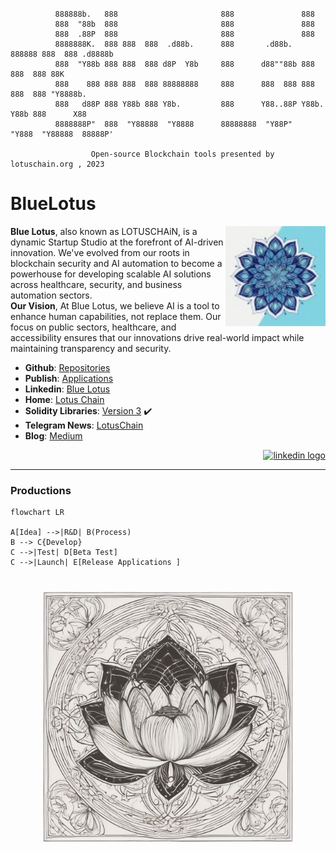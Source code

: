 <!-- ✍️ **Polygon IDM Proposal** [here](https://github.com/blue-lotus-lab/IDM-polygon/tree/main) -->

#

```
          888888b.   888                       888               888                      
          888  "88b  888                       888               888                      
          888  .88P  888                       888               888                      
          8888888K.  888 888  888  .d88b.      888       .d88b.  888888 888  888 .d8888b  
          888  "Y88b 888 888  888 d8P  Y8b     888      d88""88b 888    888  888 88K      
          888    888 888 888  888 88888888     888      888  888 888    888  888 "Y8888b. 
          888   d88P 888 Y88b 888 Y8b.         888      Y88..88P Y88b.  Y88b 888      X88 
          8888888P"  888  "Y88888  "Y8888      88888888  "Y88P"   "Y888  "Y88888  88888P' 

                  Open-source Blockchain tools presented by lotuschain.org , 2023
```

# BlueLotus

<img src="https://github.com/blue-lotus-org/.github/blob/main/profile/BlueLotus.jpg" align="right"
     alt="BlueLotus" width="160" height="160">

**Blue Lotus**, also known as LOTUSCHAiN, is a dynamic Startup Studio at the forefront of AI-driven innovation. We've evolved from our roots in blockchain security and AI automation to become a powerhouse for developing scalable AI solutions across healthcare, security, and business automation sectors.\
**Our Vision**, At Blue Lotus, we believe AI is a tool to enhance human capabilities, not replace them. Our focus on public sectors, healthcare, and accessibility ensures that our innovations drive real-world impact while maintaining transparency and security.

- **Github**: [Repositories](https://github.com/blue-lotus-org)
- **Publish**: [Applications](https://github.com/blue-lotus-lab)
- **Linkedin**: [Blue Lotus](https://www.linkedin.com/company/bluelotus-corp)
- **Home**: [Lotus Chain](https://lotuschain.org)
- **Solidity Libraries**: [Version 3](https://github.com/blue-lotus-lab/LibExtentions) ✔️
- **Telegram News**: [LotusChain](https://t.me/lotuschain_org)
- **Blog**: [Medium](https://lotuschain.medium.com/)
<div align="right">
  <a href="https://www.linkedin.com/company/bluelotus-corp" target="_blank">
    <img src="https://raw.githubusercontent.com/maurodesouza/profile-readme-generator/master/src/assets/icons/social/linkedin/default.svg" width="52" height="40" alt="linkedin logo"  />
  </a>
</div>

---

### Productions 
```mermaid
flowchart LR

A[Idea] -->|R&D| B(Process)
B --> C{Develop}
C -->|Test| D[Beta Test]
C -->|Launch| E[Release Applications ]
```

#

<div align="center">
          <img src="https://github.com/blue-lotus-lab/.github/blob/main/profile/lotuschain-lab.png" alt="lotuschain-lab" width="400" />
</div>

#
